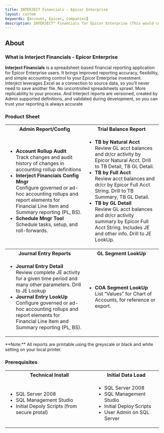 ```yaml
---
title: INTERJECT Financials - Epicor Enterprise
layout: custom
keywords: [Account, Epicor, Companies]
description: INTERJECT™ Financials for Epicor Enterprise (This would cover topics that are specific to integration with Epicor Enterprise, and would potentially be different for each ERP) 
---
```


## About

### What is Interject Financials - Epicor Enterprise

**Interject Financials** is a spreadsheet-based financial reporting application for Epicor Enterprise users. It brings improved reporting accuracy, flexibility, and simple accounting control to your Epicor Enterprise investment. Interject leverages Excel as a connection to source data, so you’ll never need to save another file. No uncontrolled spreadsheets sprawl. More replicability to your process. And Interject reports are versioned, created by Admin supported definitions, and validated during development, so you can trust your reporting is always accurate

### Product Sheet

<table>
    <tr>
        <th><span style="font-weight:bold">Admin Report/Config</span></th>
        <th><span style="font-weight:bold">Trial Balance Report</span></th>
    </tr>
        <tr>
            <td>
                <ul>
                    <li><span style="font-weight:bold">Account Rollup Audit</span><br>Track changes and audit history of changes in accounting rollup definitions</li>
                    <li><span style="font-weight:bold">Interject Financials Config Mngr</span><br>Configure governed or ad-hoc accounting rollups and report elements for Financial Line Item and Summary reporting (PL, BS).</li>
                    <li><span style="font-weight:bold">Schedule Mngr Tool</span><br>Schedule tasks, setup, and roll-forwards.</li>
                </ul>    
            </td>
            <td>
                <ul>
                    <li><span style="font-weight:bold">TB by Natural Acct</span><br>Review GL acct balances and dr/cr activity by Epicor Natural Acct. Drill to TB Detail, TB GL Detail.</li>
                    <li><span style="font-weight:bold">TB by Full Acct</span><br>Review acct balances and dr/cr by Epicor Full Acct String. Drill to TB Summary, TB GL Detail.</li>
                    <li><span style="font-weight:bold">TB by GL Detail</span><br>Review GL acct balances and dr/cr activity summary by Epicor Full Acct String. Includes JE and other info. Drill to JE LookUp.</li>
                </ul>
            </td>
        </tr>
    <tr>
    <th><span style="font-weight:bold">Journal Entry Reports</span></th>
    <th><span style="font-weight:bold">GL Segment LookUp</span></th>
        </tr>
            <tr>
                <td>
                    <ul>
                        <li><span style="font-weight:bold">Journal Entry Detail</span><br>Review complete JE activity for a given time period and many other parameters. Drill to JE Lookup</li>
                        <li><span style="font-weight:bold">Journal Entry LookUp</span><br>Configure governed or ad-hoc accounting rollups and report elements for Financial Line Item and Summary reporting (PL, BS).</li>
                    </ul>    
                </td>
                <td>
                    <ul>
                        <li><span style="font-weight:bold">COA Segment LookUp</span><br>List “Values” for Chart of Accounts, for reference or export.</li>
                    </ul>
                </td>
            </tr>
</table>
**Note:** All reports are printable using the greyscale or black and white setting on your local printer.

### Prerequisites

<table>
   <tr>
    <th><span style="font-weight:bold">Technical Install</span></th>
    <th><span style="font-weight:bold">Initial Data Load</span></th>
   </tr>
            <tr>
                <td>
                    <ul>
                        <li>SQL Server 2008</li>
                        <li>SQL Management Studio</li>
                        <li>Initial Depoly Scripts (from secure protal)</li>
                    </ul>    
                </td>
                <td>
                    <ul>
                        <li>SQL Server 2008</li>
                        <li>SQL Management Studio</li>
                        <li>Initial Deploy Scripts</li>
                        <li>User Admin on SQL Server</li>
                    </ul>
                </td>
            </tr>
</table>
